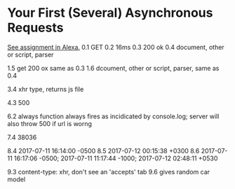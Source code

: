# Your First (Several) Asynchronous Requests

[See assignment in Alexa.](https://alexa.bitmaker.co/cohorts/67/assignments/2055/latest)
 0.1 GET
 0.2 16ms
 0.3 200 ok
 0.4 document, other or script, parser

 1.5 get 200 ox same as 0.3
 1.6 dcoument, other or script, parser, same as 0.4

3.4 xhr type, returns js file

4.3 500

6.2 always function always fires as incidicated by console.log; server will also throw 500 if url is worng

7.4 38036

8.4 2017-07-11 16:14:00 -0500
8.5 2017-07-12 00:15:38 +0300
8.6 2017-07-11 16:17:06 -0500; 2017-07-11 11:17:44 -1000; 2017-07-12 02:48:11 +0530

9.3 content-type: xhr, don't see an 'accepts' tab
9.6 gives random car model
